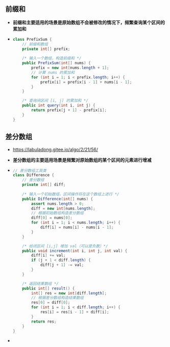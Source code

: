 ## 前缀和

- **前缀和主要适用的场景是原始数组不会被修改的情况下，频繁查询某个区间的累加和**

- ```java
  class PrefixSum {
      // 前缀和数组
      private int[] prefix;
      
      /* 输入一个数组，构造前缀和 */
      public PrefixSum(int[] nums) {
          prefix = new int[nums.length + 1];
          // 计算 nums 的累加和
          for (int i = 1; i < prefix.length; i++) {
              prefix[i] = prefix[i - 1] + nums[i - 1];
          }
      }
  
      /* 查询闭区间 [i, j] 的累加和 */
      public int query(int i, int j) {
          return prefix[j + 1] - prefix[i];
      }
  }
  
  ```

## 差分数组

- https://labuladong.gitee.io/algo/2/21/56/

- **差分数组的主要适用场景是频繁对原始数组的某个区间的元素进行增减**

- ```java
  // 差分数组工具类
  class Difference {
      // 差分数组
      private int[] diff;
      
      /* 输入一个初始数组，区间操作将在这个数组上进行 */
      public Difference(int[] nums) {
          assert nums.length > 0;
          diff = new int[nums.length];
          // 根据初始数组构造差分数组
          diff[0] = nums[0];
          for (int i = 1; i < nums.length; i++) {
              diff[i] = nums[i] - nums[i - 1];
          }
      }
  
      /* 给闭区间 [i,j] 增加 val（可以是负数）*/
      public void increment(int i, int j, int val) {
          diff[i] += val;
          if (j + 1 < diff.length) {
              diff[j + 1] -= val;
          }
      }
  
      /* 返回结果数组 */
      public int[] result() {
          int[] res = new int[diff.length];
          // 根据差分数组构造结果数组
          res[0] = diff[0];
          for (int i = 1; i < diff.length; i++) {
              res[i] = res[i - 1] + diff[i];
          }
          return res;
      }
  }
  ```

- 

